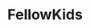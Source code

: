 ---
title: FellowKids
crosslinks:
- RestaurantsThatMeme
- ComedyCemetery
- DeepFriedMemes
- MemeEconomy
- livven
- copypasta
- lewronggeneration
- me_irl
- dankchristianmemes
- dontdeadopeninside
- HailCorporate
- xkcd
- nocontext
- emojipasta
- AskReddit
- Shitstatistssay
- pics
- Ooer
- gatekeeping
- SummerReddit
---